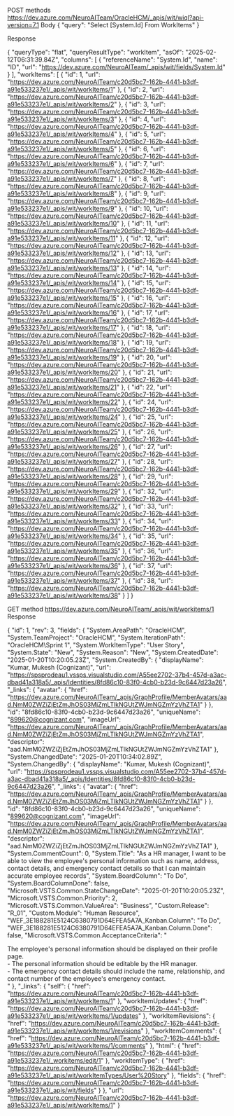 POST methods https://dev.azure.com/NeuroAITeam/OracleHCM/_apis/wit/wiql?api-version=7.1
Body  {
    "query": "Select [System.Id] From WorkItems"
}

Response

{
    "queryType": "flat",
    "queryResultType": "workItem",
    "asOf": "2025-02-12T06:31:39.84Z",
    "columns": [
        {
            "referenceName": "System.Id",
            "name": "ID",
            "url": "https://dev.azure.com/NeuroAITeam/_apis/wit/fields/System.Id"
        }
    ],
    "workItems": [
        {
            "id": 1,
            "url": "https://dev.azure.com/NeuroAITeam/c20d5bc7-162b-4441-b3df-a91e533237e1/_apis/wit/workItems/1"
        },
        {
            "id": 2,
            "url": "https://dev.azure.com/NeuroAITeam/c20d5bc7-162b-4441-b3df-a91e533237e1/_apis/wit/workItems/2"
        },
        {
            "id": 3,
            "url": "https://dev.azure.com/NeuroAITeam/c20d5bc7-162b-4441-b3df-a91e533237e1/_apis/wit/workItems/3"
        },
        {
            "id": 4,
            "url": "https://dev.azure.com/NeuroAITeam/c20d5bc7-162b-4441-b3df-a91e533237e1/_apis/wit/workItems/4"
        },
        {
            "id": 5,
            "url": "https://dev.azure.com/NeuroAITeam/c20d5bc7-162b-4441-b3df-a91e533237e1/_apis/wit/workItems/5"
        },
        {
            "id": 6,
            "url": "https://dev.azure.com/NeuroAITeam/c20d5bc7-162b-4441-b3df-a91e533237e1/_apis/wit/workItems/6"
        },
        {
            "id": 7,
            "url": "https://dev.azure.com/NeuroAITeam/c20d5bc7-162b-4441-b3df-a91e533237e1/_apis/wit/workItems/7"
        },
        {
            "id": 8,
            "url": "https://dev.azure.com/NeuroAITeam/c20d5bc7-162b-4441-b3df-a91e533237e1/_apis/wit/workItems/8"
        },
        {
            "id": 9,
            "url": "https://dev.azure.com/NeuroAITeam/c20d5bc7-162b-4441-b3df-a91e533237e1/_apis/wit/workItems/9"
        },
        {
            "id": 10,
            "url": "https://dev.azure.com/NeuroAITeam/c20d5bc7-162b-4441-b3df-a91e533237e1/_apis/wit/workItems/10"
        },
        {
            "id": 11,
            "url": "https://dev.azure.com/NeuroAITeam/c20d5bc7-162b-4441-b3df-a91e533237e1/_apis/wit/workItems/11"
        },
        {
            "id": 12,
            "url": "https://dev.azure.com/NeuroAITeam/c20d5bc7-162b-4441-b3df-a91e533237e1/_apis/wit/workItems/12"
        },
        {
            "id": 13,
            "url": "https://dev.azure.com/NeuroAITeam/c20d5bc7-162b-4441-b3df-a91e533237e1/_apis/wit/workItems/13"
        },
        {
            "id": 14,
            "url": "https://dev.azure.com/NeuroAITeam/c20d5bc7-162b-4441-b3df-a91e533237e1/_apis/wit/workItems/14"
        },
        {
            "id": 15,
            "url": "https://dev.azure.com/NeuroAITeam/c20d5bc7-162b-4441-b3df-a91e533237e1/_apis/wit/workItems/15"
        },
        {
            "id": 16,
            "url": "https://dev.azure.com/NeuroAITeam/c20d5bc7-162b-4441-b3df-a91e533237e1/_apis/wit/workItems/16"
        },
        {
            "id": 17,
            "url": "https://dev.azure.com/NeuroAITeam/c20d5bc7-162b-4441-b3df-a91e533237e1/_apis/wit/workItems/17"
        },
        {
            "id": 18,
            "url": "https://dev.azure.com/NeuroAITeam/c20d5bc7-162b-4441-b3df-a91e533237e1/_apis/wit/workItems/18"
        },
        {
            "id": 19,
            "url": "https://dev.azure.com/NeuroAITeam/c20d5bc7-162b-4441-b3df-a91e533237e1/_apis/wit/workItems/19"
        },
        {
            "id": 20,
            "url": "https://dev.azure.com/NeuroAITeam/c20d5bc7-162b-4441-b3df-a91e533237e1/_apis/wit/workItems/20"
        },
        {
            "id": 21,
            "url": "https://dev.azure.com/NeuroAITeam/c20d5bc7-162b-4441-b3df-a91e533237e1/_apis/wit/workItems/21"
        },
        {
            "id": 22,
            "url": "https://dev.azure.com/NeuroAITeam/c20d5bc7-162b-4441-b3df-a91e533237e1/_apis/wit/workItems/22"
        },
        {
            "id": 24,
            "url": "https://dev.azure.com/NeuroAITeam/c20d5bc7-162b-4441-b3df-a91e533237e1/_apis/wit/workItems/24"
        },
        {
            "id": 25,
            "url": "https://dev.azure.com/NeuroAITeam/c20d5bc7-162b-4441-b3df-a91e533237e1/_apis/wit/workItems/25"
        },
        {
            "id": 26,
            "url": "https://dev.azure.com/NeuroAITeam/c20d5bc7-162b-4441-b3df-a91e533237e1/_apis/wit/workItems/26"
        },
        {
            "id": 27,
            "url": "https://dev.azure.com/NeuroAITeam/c20d5bc7-162b-4441-b3df-a91e533237e1/_apis/wit/workItems/27"
        },
        {
            "id": 28,
            "url": "https://dev.azure.com/NeuroAITeam/c20d5bc7-162b-4441-b3df-a91e533237e1/_apis/wit/workItems/28"
        },
        {
            "id": 29,
            "url": "https://dev.azure.com/NeuroAITeam/c20d5bc7-162b-4441-b3df-a91e533237e1/_apis/wit/workItems/29"
        },
        {
            "id": 32,
            "url": "https://dev.azure.com/NeuroAITeam/c20d5bc7-162b-4441-b3df-a91e533237e1/_apis/wit/workItems/32"
        },
        {
            "id": 33,
            "url": "https://dev.azure.com/NeuroAITeam/c20d5bc7-162b-4441-b3df-a91e533237e1/_apis/wit/workItems/33"
        },
        {
            "id": 34,
            "url": "https://dev.azure.com/NeuroAITeam/c20d5bc7-162b-4441-b3df-a91e533237e1/_apis/wit/workItems/34"
        },
        {
            "id": 35,
            "url": "https://dev.azure.com/NeuroAITeam/c20d5bc7-162b-4441-b3df-a91e533237e1/_apis/wit/workItems/35"
        },
        {
            "id": 36,
            "url": "https://dev.azure.com/NeuroAITeam/c20d5bc7-162b-4441-b3df-a91e533237e1/_apis/wit/workItems/36"
        },
        {
            "id": 37,
            "url": "https://dev.azure.com/NeuroAITeam/c20d5bc7-162b-4441-b3df-a91e533237e1/_apis/wit/workItems/37"
        },
        {
            "id": 38,
            "url": "https://dev.azure.com/NeuroAITeam/c20d5bc7-162b-4441-b3df-a91e533237e1/_apis/wit/workItems/38"
        }
    ]
}



GET method https://dev.azure.com/NeuroAITeam/_apis/wit/workitems/1
Response

{
    "id": 1,
    "rev": 3,
    "fields": {
        "System.AreaPath": "OracleHCM",
        "System.TeamProject": "OracleHCM",
        "System.IterationPath": "OracleHCM\\Sprint 1",
        "System.WorkItemType": "User Story",
        "System.State": "New",
        "System.Reason": "New",
        "System.CreatedDate": "2025-01-20T10:20:05.23Z",
        "System.CreatedBy": {
            "displayName": "Kumar, Mukesh (Cognizant)",
            "url": "https://spsprodeau1.vssps.visualstudio.com/A55ee2702-37b4-457d-a3ac-dbad41a318a5/_apis/Identities/8fd86c10-83f0-4cb0-b23d-9c6447d23a26",
            "_links": {
                "avatar": {
                    "href": "https://dev.azure.com/NeuroAITeam/_apis/GraphProfile/MemberAvatars/aad.NmM0ZWZiZjEtZmJhOS03MjZmLTlkNGUtZWJmNGZmYzVhZTA1"
                }
            },
            "id": "8fd86c10-83f0-4cb0-b23d-9c6447d23a26",
            "uniqueName": "899620@cognizant.com",
            "imageUrl": "https://dev.azure.com/NeuroAITeam/_apis/GraphProfile/MemberAvatars/aad.NmM0ZWZiZjEtZmJhOS03MjZmLTlkNGUtZWJmNGZmYzVhZTA1",
            "descriptor": "aad.NmM0ZWZiZjEtZmJhOS03MjZmLTlkNGUtZWJmNGZmYzVhZTA1"
        },
        "System.ChangedDate": "2025-01-20T10:34:02.89Z",
        "System.ChangedBy": {
            "displayName": "Kumar, Mukesh (Cognizant)",
            "url": "https://spsprodeau1.vssps.visualstudio.com/A55ee2702-37b4-457d-a3ac-dbad41a318a5/_apis/Identities/8fd86c10-83f0-4cb0-b23d-9c6447d23a26",
            "_links": {
                "avatar": {
                    "href": "https://dev.azure.com/NeuroAITeam/_apis/GraphProfile/MemberAvatars/aad.NmM0ZWZiZjEtZmJhOS03MjZmLTlkNGUtZWJmNGZmYzVhZTA1"
                }
            },
            "id": "8fd86c10-83f0-4cb0-b23d-9c6447d23a26",
            "uniqueName": "899620@cognizant.com",
            "imageUrl": "https://dev.azure.com/NeuroAITeam/_apis/GraphProfile/MemberAvatars/aad.NmM0ZWZiZjEtZmJhOS03MjZmLTlkNGUtZWJmNGZmYzVhZTA1",
            "descriptor": "aad.NmM0ZWZiZjEtZmJhOS03MjZmLTlkNGUtZWJmNGZmYzVhZTA1"
        },
        "System.CommentCount": 0,
        "System.Title": "As a HR manager, I want to be able to view the employee's personal information such as name, address, contact details, and emergency contact details so that I can maintain accurate employee records",
        "System.BoardColumn": "To Do",
        "System.BoardColumnDone": false,
        "Microsoft.VSTS.Common.StateChangeDate": "2025-01-20T10:20:05.23Z",
        "Microsoft.VSTS.Common.Priority": 2,
        "Microsoft.VSTS.Common.ValueArea": "Business",
        "Custom.Release": "R_01",
        "Custom.Module": "Human Resource",
        "WEF_3E188281E5124C6380791D64EFEA5A7A_Kanban.Column": "To Do",
        "WEF_3E188281E5124C6380791D64EFEA5A7A_Kanban.Column.Done": false,
        "Microsoft.VSTS.Common.AcceptanceCriteria": "<div><span>The employee's personal information should be displayed on their profile page.<br></span><div>- The personal information should be editable by the HR manager.<br> </div><span>- The emergency contact details should include the name, relationship, and contact number of the employee's emergency contact.</span><br> </div>"
    },
    "_links": {
        "self": {
            "href": "https://dev.azure.com/NeuroAITeam/c20d5bc7-162b-4441-b3df-a91e533237e1/_apis/wit/workItems/1"
        },
        "workItemUpdates": {
            "href": "https://dev.azure.com/NeuroAITeam/c20d5bc7-162b-4441-b3df-a91e533237e1/_apis/wit/workItems/1/updates"
        },
        "workItemRevisions": {
            "href": "https://dev.azure.com/NeuroAITeam/c20d5bc7-162b-4441-b3df-a91e533237e1/_apis/wit/workItems/1/revisions"
        },
        "workItemComments": {
            "href": "https://dev.azure.com/NeuroAITeam/c20d5bc7-162b-4441-b3df-a91e533237e1/_apis/wit/workItems/1/comments"
        },
        "html": {
            "href": "https://dev.azure.com/NeuroAITeam/c20d5bc7-162b-4441-b3df-a91e533237e1/_workitems/edit/1"
        },
        "workItemType": {
            "href": "https://dev.azure.com/NeuroAITeam/c20d5bc7-162b-4441-b3df-a91e533237e1/_apis/wit/workItemTypes/User%20Story"
        },
        "fields": {
            "href": "https://dev.azure.com/NeuroAITeam/c20d5bc7-162b-4441-b3df-a91e533237e1/_apis/wit/fields"
        }
    },
    "url": "https://dev.azure.com/NeuroAITeam/c20d5bc7-162b-4441-b3df-a91e533237e1/_apis/wit/workItems/1"
}
